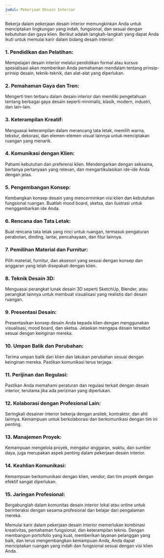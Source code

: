 ```yaml
---
judul: Pekerjaan Desain Interior
---
```


Bekerja dalam pekerjaan desain interior memungkinkan Anda untuk menciptakan lingkungan yang indah, fungsional, dan sesuai dengan kebutuhan dan gaya klien. Berikut adalah langkah-langkah yang dapat Anda ikuti untuk memulai karir dalam bidang desain interior:

### 1. **Pendidikan dan Pelatihan:**

Mempelajari desain interior melalui pendidikan formal atau kursus spesialisasi akan memberikan Anda pemahaman mendalam tentang prinsip-prinsip desain, teknik-teknik, dan alat-alat yang diperlukan.

### 2. **Pemahaman Gaya dan Tren:**

Mengerti tren terbaru dalam desain interior dan memiliki pengetahuan tentang berbagai gaya desain seperti minimalis, klasik, modern, industri, dan lain-lain.

### 3. **Keterampilan Kreatif:**

Menguasai keterampilan dalam merancang tata letak, memilih warna, tekstur, dekorasi, dan elemen-elemen visual lainnya untuk menciptakan ruangan yang menarik.

### 4. **Komunikasi dengan Klien:**

Pahami kebutuhan dan preferensi klien. Mendengarkan dengan seksama, bertanya pertanyaan yang relevan, dan mengartikulasikan ide-ide Anda dengan jelas.

### 5. **Pengembangan Konsep:**

Kembangkan konsep desain yang mencerminkan visi klien dan kebutuhan fungsional ruangan. Buatlah mood board, sketsa, dan ilustrasi untuk menggambarkan ide Anda.

### 6. **Rencana dan Tata Letak:**

Buat rencana tata letak yang rinci untuk ruangan, termasuk pengaturan perabotan, dinding, lantai, pencahayaan, dan fitur lainnya.

### 7. **Pemilihan Material dan Furnitur:**

Pilih material, furnitur, dan aksesori yang sesuai dengan konsep dan anggaran yang telah disepakati dengan klien.

### 8. **Teknik Desain 3D:**

Menguasai perangkat lunak desain 3D seperti SketchUp, Blender, atau perangkat lainnya untuk membuat visualisasi yang realistis dari desain ruangan.

### 9. **Presentasi Desain:**

Presentasikan konsep desain Anda kepada klien dengan menggunakan visualisasi, mood board, dan sketsa. Jelaskan mengapa desain tersebut sesuai dengan keinginan mereka.

### 10. **Umpan Balik dan Perubahan:**

Terima umpan balik dari klien dan lakukan perubahan sesuai dengan keinginan mereka. Pastikan komunikasi terus terjaga.

### 11. **Perijinan dan Regulasi:**

Pastikan Anda memahami peraturan dan regulasi terkait dengan desain interior, terutama jika ada perizinan yang diperlukan.

### 12. **Kolaborasi dengan Profesional Lain:**

Seringkali desainer interior bekerja dengan arsitek, kontraktor, dan ahli lainnya. Kemampuan untuk berkolaborasi dan berkomunikasi dengan tim ini penting.

### 13. **Manajemen Proyek:**

Kemampuan mengelola proyek, mengatur anggaran, waktu, dan sumber daya, juga merupakan aspek penting dalam pekerjaan desain interior.

### 14. **Keahlian Komunikasi:**

Kemampuan berkomunikasi dengan klien, vendor, dan tim proyek dengan efektif sangat diperlukan.

### 15. **Jaringan Profesional:**

Bergabunglah dalam komunitas desain interior lokal atau online untuk berinteraksi dengan sesama profesional dan belajar dari pengalaman mereka.

Memulai karir dalam pekerjaan desain interior memerlukan kombinasi kreativitas, pemahaman fungsional, dan keterampilan teknis. Dengan membangun portofolio yang kuat, memberikan layanan pelanggan yang baik, dan terus mengembangkan kemampuan Anda, Anda dapat menciptakan ruangan yang indah dan fungsional sesuai dengan visi klien Anda.
